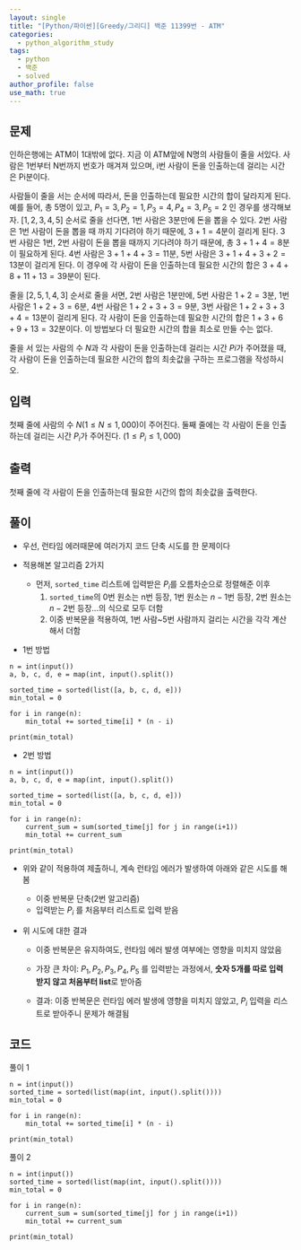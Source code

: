 ```yaml
---
layout: single
title: "[Python/파이썬][Greedy/그리디] 백준 11399번 - ATM"
categories:
  - python_algorithm_study
tags:
  - python
  - 백준
  - solved
author_profile: false
use_math: true
---
```

## 문제
인하은행에는 ATM이 1대밖에 없다. 지금 이 ATM앞에 N명의 사람들이 줄을 서있다. 사람은 1번부터 N번까지 번호가 매겨져 있으며, i번 사람이 돈을 인출하는데 걸리는 시간은 Pi분이다.

사람들이 줄을 서는 순서에 따라서, 돈을 인출하는데 필요한 시간의 합이 달라지게 된다. 예를 들어, 총 5명이 있고, $P_1 = 3, P_2 = 1, P_3 = 4, P_4 = 3, P_5 = 2$ 인 경우를 생각해보자. $[1, 2, 3, 4, 5]$ 순서로 줄을 선다면, 1번 사람은 3분만에 돈을 뽑을 수 있다. 2번 사람은 1번 사람이 돈을 뽑을 때 까지 기다려야 하기 때문에, $3+1 = 4$분이 걸리게 된다. 3번 사람은 1번, 2번 사람이 돈을 뽑을 때까지 기다려야 하기 때문에, 총 $3+1+4 = 8$분이 필요하게 된다. 4번 사람은 $3+1+4+3 = 11$분, 5번 사람은 $3+1+4+3+2 = 13$분이 걸리게 된다. 이 경우에 각 사람이 돈을 인출하는데 필요한 시간의 합은 $3+4+8+11+13 = 39$분이 된다.

줄을 $[2, 5, 1, 4, 3]$ 순서로 줄을 서면, 2번 사람은 1분만에, 5번 사람은 $1+2 = 3$분, 1번 사람은 $1+2+3 = 6$분, 4번 사람은 $1+2+3+3 = 9$분, 3번 사람은 $1+2+3+3+4 = 13$분이 걸리게 된다. 각 사람이 돈을 인출하는데 필요한 시간의 합은 $1+3+6+9+13 = 32$분이다. 이 방법보다 더 필요한 시간의 합을 최소로 만들 수는 없다.

줄을 서 있는 사람의 수 $N$과 각 사람이 돈을 인출하는데 걸리는 시간 $Pi$가 주어졌을 때, 각 사람이 돈을 인출하는데 필요한 시간의 합의 최솟값을 구하는 프로그램을 작성하시오.

## 입력
첫째 줄에 사람의 수 $N$($1 ≤ N ≤ 1,000$)이 주어진다. 둘째 줄에는 각 사람이 돈을 인출하는데 걸리는 시간 $P_i$가 주어진다. ($1 ≤ P_i ≤ 1,000$)

## 출력
첫째 줄에 각 사람이 돈을 인출하는데 필요한 시간의 합의 최솟값을 출력한다.

## 풀이
- 우선, 런타임 에러때문에 여러가지 코드 단축 시도를 한 문제이다

- 적용해본 알고리즘 2가지
	- 먼저, `sorted_time` 리스트에 입력받은 $P_i$를 오름차순으로 정렬해준 이후
		1. `sorted_time`의 0번 원소는 n번 등장, 1번 원소는 $n-1$번 등장, 2번 원소는 $n-2$번 등장...의 식으로 모두 더함
		2. 이중 반복문을 적용하여, 1번 사람~5번 사람까지 걸리는 시간을 각각 계산해서 더함

- 1번 방법
```
n = int(input())
a, b, c, d, e = map(int, input().split())

sorted_time = sorted(list([a, b, c, d, e]))
min_total = 0

for i in range(n):
	min_total += sorted_time[i] * (n - i)

print(min_total)
```


- 2번 방법
```
n = int(input())
a, b, c, d, e = map(int, input().split())

sorted_time = sorted(list([a, b, c, d, e]))
min_total = 0

for i in range(n):
	current_sum = sum(sorted_time[j] for j in range(i+1))
	min_total += current_sum

print(min_total)
```

- 위와 같이 적용하여 제출하니, 계속 런타임 에러가 발생하여 아래와 같은 시도를 해봄
	- 이중 반복문 단축(2번 알고리즘)
	- 입력받는 $P_i$ 를 처음부터 리스트로 입력 받음


- 위 시도에 대한 결과
	- 이중 반복문은 유지하여도, 런타임 에러 발생 여부에는 영향을 미치지 않았음
	- 가장 큰 차이: $P_1, P_2, P_3, P_4, P_5$ 를 입력받는 과정에서, **숫자 5개를 따로 입력 받지 않고 처음부터 list**로 받아줌
	
	- 결과: 이중 반복문은 런타임 에러 발생에 영향을 미치지 않았고, $P_i$ 입력을 리스트로 받아주니 문제가 해결됨

## 코드
풀이 1
```
n = int(input())
sorted_time = sorted(list(map(int, input().split())))
min_total = 0

for i in range(n):
	min_total += sorted_time[i] * (n - i)

print(min_total)
```

풀이 2
```
n = int(input())
sorted_time = sorted(list(map(int, input().split())))
min_total = 0

for i in range(n):
	current_sum = sum(sorted_time[j] for j in range(i+1))
	min_total += current_sum

print(min_total)
```
